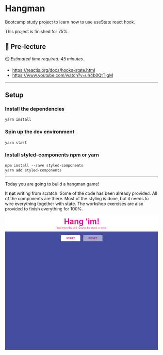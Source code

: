 # Hangman 
Bootcamp study project to learn how to use useState react hook.

This project is finished for 75%.



## 🦊 Pre-lecture

⏲️ _Estimated time required: 45 minutes._

- https://reactjs.org/docs/hooks-state.html
- https://www.youtube.com/watch?v=uh4b0QtTlgM

---

## Setup

### Install the dependencies

```
yarn install
```

### Spin up the dev environment

```
yarn start
```

### Install styled-components npm or yarn
```
npm install --save styled-components
yarn add styled-components
```

---


Today you are going to build a hangman game!

It **not** writing from scratch. Some of the code has been already provided.
All of the components are there. Most of the styling is done, but it needs to wire everything together with state.
The workshop exercises are also provided to finish everything for 100%.

![Hangman Completed](./assets/hangman_1.gif)

